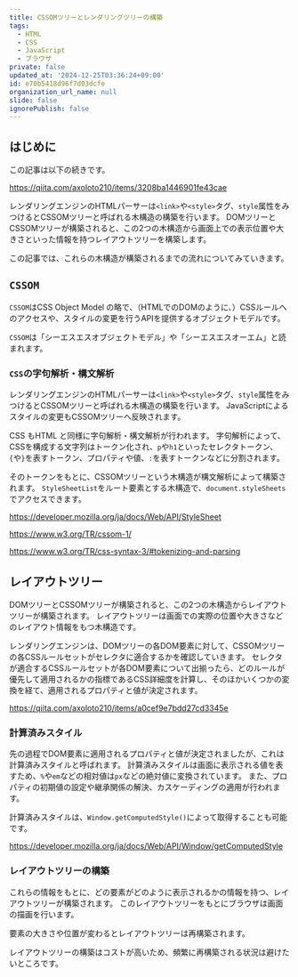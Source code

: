 ```yaml
---
title: CSSOMツリーとレンダリングツリーの構築
tags:
  - HTML
  - CSS
  - JavaScript
  - ブラウザ
private: false
updated_at: '2024-12-25T03:36:24+09:00'
id: e70b5418d96f7d03dcfe
organization_url_name: null
slide: false
ignorePublish: false
---
```

## はじめに
この記事は以下の続きです。

https://qiita.com/axoloto210/items/3208ba1446901fe43cae

レンダリングエンジンのHTMLパーサーは`<link>`や`<style>`タグ、`style`属性をみつけるとCSSOMツリーと呼ばれる木構造の構築を行います。
DOMツリーとCSSOMツリーが構築されると、この2つの木構造から画面上での表示位置や大きさといった情報を持つレイアウトツリーを構築します。

この記事では、これらの木構造が構築されるまでの流れについてみていきます。

## `CSSOM`
`CSSOM`はCSS Object Model の略で、（HTMLでのDOMのように、）CSSルールへのアクセスや、スタイルの変更を行うAPIを提供するオブジェクトモデルです。

`CSSOM`は「シーエスエスオブジェクトモデル」や「シーエスエスオーエム」と読まれます。

### `CSS`の字句解析・構文解析
レンダリングエンジンのHTMLパーサーは`<link>`や`<style>`タグ、`style`属性をみつけるとCSSOMツリーと呼ばれる木構造の構築を行います。
JavaScriptによるスタイルの変更もCSSOMツリーへ反映されます。

CSS もHTML と同様に字句解析・構文解析が行われます。
字句解析によって、CSSを構成する文字列はトークン化され、`p`や`h1`といったセレクタトークン、`{`や`}`を表すトークン、プロパティや値、`:`を表すトークンなどに分割されます。

そのトークンをもとに、CSSOMツリーという木構造が構文解析によって構築されます。
`StyleSheetList`をルート要素とする木構造で、`document.styleSheets`でアクセスできます。

https://developer.mozilla.org/ja/docs/Web/API/StyleSheet

https://www.w3.org/TR/cssom-1/

https://www.w3.org/TR/css-syntax-3/#tokenizing-and-parsing


## レイアウトツリー
DOMツリーとCSSOMツリーが構築されると、この2つの木構造からレイアウトツリーが構築されます。
レイアウトツリーは画面での実際の位置や大きさなどのレイアウト情報をもつ木構造です。

レンダリングエンジンは、DOMツリーの各DOM要素に対して、CSSOMツリーの各CSSルールセットがセレクタに適合するかを確認していきます。
セレクタが適合するCSSルールセットが各DOM要素について出揃ったら、どのルールが優先して適用されるかの指標であるCSS詳細度を計算し、そのほかいくつかの変換を経て、適用されるプロパティと値が決定されます。

https://qiita.com/axoloto210/items/a0cef9e7bdd27cd3345e

### 計算済みスタイル
先の過程でDOM要素に適用されるプロパティと値が決定されましたが、これは計算済みスタイルと呼ばれます。
計算済みスタイルは画面に表示される値を表すため、`%`や`em`などの相対値は`px`などの絶対値に変換されています。
また、プロパティの初期値の設定や継承関係の解決、カスケーディングの適用が行われます。

計算済みスタイルは、`Window.getComputedStyle()`によって取得することも可能です。

https://developer.mozilla.org/ja/docs/Web/API/Window/getComputedStyle

### レイアウトツリーの構築
これらの情報をもとに、どの要素がどのように表示されるかの情報を持つ、レイアウトツリーが構築されます。
このレイアウトツリーをもとにブラウザは画面の描画を行います。

要素の大きさや位置が変わるとレイアウトツリーは再構築されます。

レイアウトツリーの構築はコストが高いため、頻繁に再構築される状況は避けたいところです。
